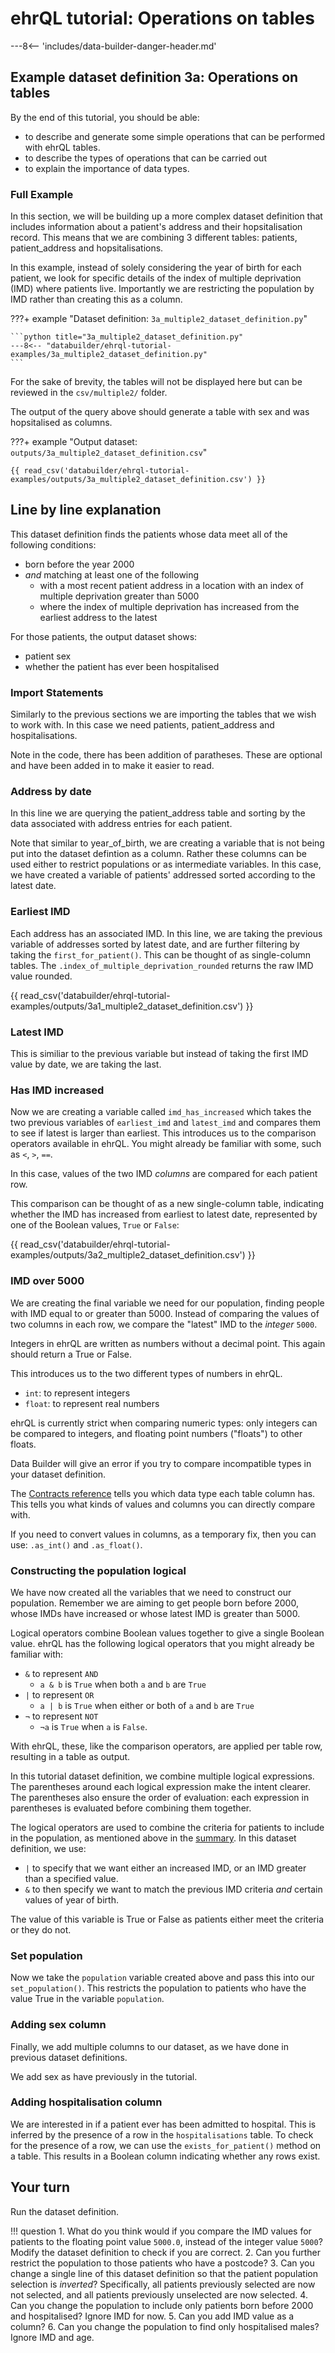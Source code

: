 # ehrQL tutorial: Operations on tables

---8<-- 'includes/data-builder-danger-header.md'

## Example dataset definition 3a: Operations on tables

By the end of this tutorial, you should be able:

* to describe and generate some simple operations that can be performed with ehrQL tables.
* to describe the types of operations that can be carried out 
* to explain the importance of data types.

### Full Example

In this section, we will be building up a more complex dataset definition that includes information about a patient's address and their hopsitalisation record. This means that we are combining 3 different tables: patients, patient_address and hopsitalisations. 

In this example, instead of solely considering the year of birth for each patient,
we look for specific details of the index of multiple deprivation (IMD)
where patients live. Importantly we are restricting the population by IMD rather than creating this as a column.

???+ example "Dataset definition: `3a_multiple2_dataset_definition.py`"

    ```python title="3a_multiple2_dataset_definition.py"
    ---8<-- "databuilder/ehrql-tutorial-examples/3a_multiple2_dataset_definition.py"
    ```

For the sake of brevity, the tables will not be displayed here but can be reviewed in the `csv/multiple2/` folder. 

The output of the query above should generate a table with sex and was hopsitalised as columns. 

???+ example "Output dataset: `outputs/3a_multiple2_dataset_definition.csv`"

    {{ read_csv('databuilder/ehrql-tutorial-examples/outputs/3a_multiple2_dataset_definition.csv') }}

## Line by line explanation

This dataset definition finds the patients whose data meet all of the following conditions:

* born before the year 2000
* *and* matching at least one of the following
    * with a most recent patient address in a location with an index of multiple deprivation greater than 5000
    * where the index of multiple deprivation has increased from the earliest address to the latest

For those patients, the output dataset shows:

* patient sex
* whether the patient has ever been hospitalised

### Import Statements
Similarly to the previous sections we are importing the tables that we wish to work with. In this case we need patients, patient_address and hospitalisations. 

Note in the code, there has been addition of paratheses. These are optional and have been added in to make it easier to read. 

### Address by date
In this line we are querying the patient_address table and sorting by the data associated with address entries for each patient. 

Note that similar to year_of_birth, we are creating a variable that is not being put into the dataset defintion as a column. Rather these columns can be used either to restrict populations or as intermediate variables. In this case, we have created a variable of patients' addressed sorted according to the latest date. 

### Earliest IMD
Each address has an associated IMD. In this line, we are taking the previous variable of addresses sorted by latest date, and are further filtering by taking the `first_for_patient()`. This can be thought of as single-column tables. The `.index_of_multiple_deprivation_rounded` returns the raw IMD value rounded. 

{{ read_csv('databuilder/ehrql-tutorial-examples/outputs/3a1_multiple2_dataset_definition.csv') }}

### Latest IMD
This is similiar to the previous variable but instead of taking the first IMD value by date, we are taking the last. 

### Has IMD increased
Now we are creating a variable called `imd_has_increased` which takes the two previous variables of `earliest_imd` and `latest_imd` and compares them to see if latest is larger than earliest. This introduces us to the comparison operators available in ehrQL. You might already be familiar with some, such as `<`, `>`, `==`.

In this case, values of the two IMD *columns* are compared for each patient row.

This comparison can be thought of as a new single-column table,
indicating whether the IMD has increased from earliest to latest date,
represented by one of the Boolean values, `True` or `False`:

{{ read_csv('databuilder/ehrql-tutorial-examples/outputs/3a2_multiple2_dataset_definition.csv') }}

### IMD over 5000
We are creating the final variable we need for our population, finding people with IMD equal to or greater than 5000. Instead of comparing the values of two columns in each row, we compare the "latest" IMD to the *integer* `5000`.

Integers in ehrQL are written as numbers without a decimal point. This again should return a True or False. 

This introduces us to the two different types of numbers in ehrQL. 

* `int`: to represent integers
* `float`: to represent real numbers

ehrQL is currently strict when comparing numeric types:
only integers can be compared to integers,
and floating point numbers ("floats") to other floats.

Data Builder will give an error
if you try to compare incompatible types in your dataset definition.

The [Contracts reference](contracts-reference.md) tells you
which data type each table column has.
This tells you what kinds of values and columns you can directly compare with.

If you need to convert values in columns,
as a temporary fix,
then you can use: `.as_int()` and `.as_float()`.

### Constructing the population logical
We have now created all the variables that we need to construct our population. Remember we are aiming to get people born before 2000, whose IMDs have increased or whose latest IMD is greater than 5000. 

Logical operators combine Boolean values together to give a single Boolean value.
ehrQL has the following logical operators that you might already be familiar with:

* `&` to represent `AND`
    * `a & b` is `True` when both `a` and `b` are `True`
* `|` to represent `OR`
    * `a | b` is `True` when either or both of `a` and `b` are `True`
* `¬` to represent `NOT`
    * `¬a` is `True` when `a` is `False`.

With ehrQL,
these, like the comparison operators, are applied per table row,
resulting in a table as output.

In this tutorial dataset definition, we combine multiple logical expressions.
The parentheses around each logical expression make the intent clearer.
The parentheses also ensure the order of evaluation:
each expression in parentheses is evaluated before combining them together.

The logical operators are used to combine the criteria
for patients to include in the population,
as mentioned above in the [summary](#summary).
In this dataset definition, we use:

* `|` to specify that we want either an increased IMD,
  or an IMD greater than a specified value.
* `&` to then specify we want to match the previous IMD criteria
  *and* certain values of year of birth.

The value of this variable is True or False as patients either meet the criteria or they do not. 

### Set population 
Now we take the `population` variable created above and pass this into our `set_population()`. This restricts the population to patients who have the value True in the variable `population`. 

### Adding sex column

Finally, we add multiple columns to our dataset,
as we have done in previous dataset definitions.

We add sex as have previously in the tutorial. 

### Adding hospitalisation column

We are interested in if a patient ever has been admitted to hospital.
This is inferred by the presence of a row in the `hospitalisations` table.
To check for the presence of a row,
we can use the `exists_for_patient()` method on a table.
This results in a Boolean column indicating whether any rows exist.

## Your turn
Run the dataset definition. 

!!! question
    1. What do you think would if you compare the IMD values for patients
       to the floating point value `5000.0`,
       instead of the integer value `5000`?
       Modify the dataset definition to check if you are correct.
    2. Can you further restrict the population to those patients who have a postcode?
    3. Can you change a single line of this dataset definition
       so that the patient population selection is *inverted*?
       Specifically, all patients previously selected are now not selected,
       and all patients previously unselected are now selected.
    4. Can you change the population to include only patients born before 2000 and hospitalised? Ignore IMD for now. 
    5. Can you add IMD value as a column?
    6. Can you change the population to find only hospitalised males? Ignore IMD and age. 
